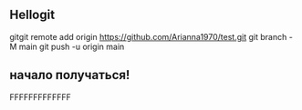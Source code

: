 ## Hellogit
gitgit remote add origin https://github.com/Arianna1970/test.git
git branch -M main
git push -u origin main

## начало получаться!
FFFFFFFFFFFFF